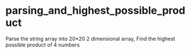 # parsing_and_highest_possible_product
Parse the string array into 20*20 2 dimensional array, Find the highest possible product of 4 numbers
